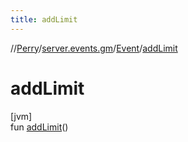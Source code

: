 ```yaml
---
title: addLimit
---
```

//[Perry](../../../index.html)/[server.events.gm](../index.html)/[Event](index.html)/[addLimit](add-limit.html)



# addLimit



[jvm]\
fun [addLimit](add-limit.html)()




